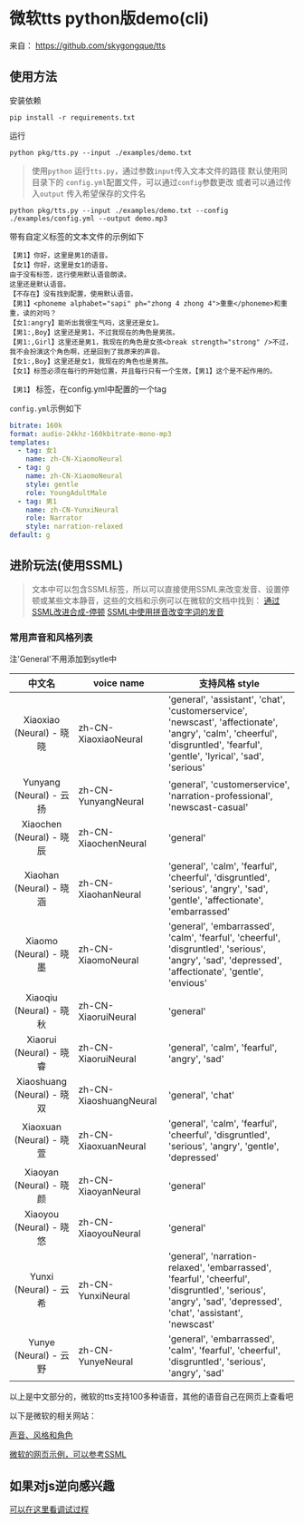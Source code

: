 # 微软tts python版demo(cli)

来自： https://github.com/skygongque/tts
## 使用方法

安装依赖
```
pip install -r requirements.txt
```

运行

```
python pkg/tts.py --input ./examples/demo.txt
```

> 使用`python` 运行`tts.py`，通过参数`input`传入文本文件的路径
> 默认使用同目录下的 `config.yml`配置文件，可以通过`config`参数更改
> 或者可以通过传入`output` 传入希望保存的文件名

```
python pkg/tts.py --input ./examples/demo.txt --config ./examples/config.yml --output demo.mp3
```

带有自定义标签的文本文件的示例如下
```
【男1】你好，这里是男1的语音。
【女1】你好，这里是女1的语音。
由于没有标签，这行使用默认语音朗读。
这里还是默认语音。
【不存在】没有找到配置，使用默认语音。
【男1】<phoneme alphabet="sapi" ph="zhong 4 zhong 4">重重</phoneme>和重重，读的对吗？
【女1:angry】能听出我很生气吗，这里还是女1。
【男1:,Boy】这里还是男1，不过我现在的角色是男孩。
【男1:,Girl】这里还是男1，我现在的角色是女孩<break strength="strong" />不过，我不会扮演这个角色啊，还是回到了我原来的声音。
【女1:,Boy】这里还是女1，我现在的角色也是男孩。
【女1】标签必须在每行的开始位置，并且每行只有一个生效，【男1】这个是不起作用的。
```
`【男1】` 标签，在config.yml中配置的一个tag 

`config.yml`示例如下

```yml
bitrate: 160k
format: audio-24khz-160kbitrate-mono-mp3
templates:
  - tag: 女1
    name: zh-CN-XiaomoNeural
  - tag: g
    name: zh-CN-XiaomoNeural
    style: gentle
    role: YoungAdultMale
  - tag: 男1
    name: zh-CN-YunxiNeural
    role: Narrator
    style: narration-relaxed
default: g
```

## 进阶玩法(使用SSML)
> 文本中可以包含SSML标签，所以可以直接使用SSML来改变发音、设置停顿或某些文本静音，这些的文档和示例可以在微软的文档中找到：
> [通过SSML改进合成-停顿](https://learn.microsoft.com/zh-cn/azure/cognitive-services/speech-service/speech-synthesis-markup?tabs=csharp#add-or-remove-a-break-or-pause) 
> [SSML中使用拼音改变字词的发音](https://learn.microsoft.com/zh-cn/azure/cognitive-services/speech-service/speech-ssml-phonetic-sets#zh-cn)

### 常用声音和风格列表

注'General'不用添加到sytle中

|           中文名           | voice name             | 支持风格 style                                               |
| :------------------------: | ---------------------- | ------------------------------------------------------------ |
|  Xiaoxiao (Neural) - 晓晓  | zh-CN-XiaoxiaoNeural   | 'general', 'assistant', 'chat', 'customerservice', 'newscast', 'affectionate', 'angry', 'calm', 'cheerful', 'disgruntled', 'fearful', 'gentle', 'lyrical', 'sad', 'serious' |
|  Yunyang (Neural) - 云扬   | zh-CN-YunyangNeural    | 'general', 'customerservice', 'narration-professional', 'newscast-casual' |
|  Xiaochen (Neural) - 晓辰  | zh-CN-XiaochenNeural   | 'general'                                                    |
|  Xiaohan (Neural) - 晓涵   | zh-CN-XiaohanNeural    | 'general', 'calm', 'fearful', 'cheerful', 'disgruntled', 'serious', 'angry', 'sad', 'gentle', 'affectionate', 'embarrassed' |
|   Xiaomo (Neural) - 晓墨   | zh-CN-XiaomoNeural     | 'general', 'embarrassed', 'calm', 'fearful', 'cheerful', 'disgruntled', 'serious', 'angry', 'sad', 'depressed', 'affectionate', 'gentle', 'envious' |
|  Xiaoqiu (Neural) - 晓秋   | zh-CN-XiaoruiNeural    | 'general'                                                    |
|  Xiaorui (Neural) - 晓睿   | zh-CN-XiaoruiNeural    | 'general', 'calm', 'fearful', 'angry', 'sad'                 |
| Xiaoshuang (Neural) - 晓双 | zh-CN-XiaoshuangNeural | 'general', 'chat'                                            |
|  Xiaoxuan (Neural) - 晓萱  | zh-CN-XiaoxuanNeural   | 'general', 'calm', 'fearful', 'cheerful', 'disgruntled', 'serious', 'angry', 'gentle', 'depressed' |
|  Xiaoyan (Neural) - 晓颜   | zh-CN-XiaoyanNeural    | 'general'                                                    |
|  Xiaoyou (Neural) - 晓悠   | zh-CN-XiaoyouNeural    | 'general'                                                    |
|   Yunxi (Neural) - 云希    | zh-CN-YunxiNeural      | 'general', 'narration-relaxed', 'embarrassed', 'fearful', 'cheerful', 'disgruntled', 'serious', 'angry', 'sad', 'depressed', 'chat', 'assistant', 'newscast' |
|   Yunye (Neural) - 云野    | zh-CN-YunyeNeural      | 'general', 'embarrassed', 'calm', 'fearful', 'cheerful', 'disgruntled', 'serious', 'angry', 'sad' |

以上是中文部分的，微软的tts支持100多种语音，其他的语音自己在网页上查看吧

以下是微软的相关网站：

[声音、风格和角色](https://learn.microsoft.com/zh-cn/azure/cognitive-services/speech-service/language-support?tabs=stt-tts#voice-styles-and-roles)

[微软的网页示例，可以参考SSML](https://azure.microsoft.com/zh-cn/products/cognitive-services/text-to-speech/#features)

## 如果对js逆向感兴趣

[可以在这里看调试过程](debugger_note.md)
